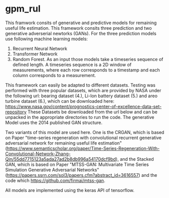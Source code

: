 # gpm_rul
This framwork consits of generative and predictive models for remaining useful life estimation. This framework consits three prediction and two generative adverserial newtorks (GANs). For the three prediction models use following machine learning models:
  1. Recurrent Neural Network
  2. Transformer Network
  3. Random Forest.
As an input those models take a timeseries sequence of defined length. A timeseries sequence is a 2D window of measurements, where each row corresponds to a timestamp and each column corresponds to a measurement. 

This framework can easily be adapted to different datasets. Testing was performed with three popular datasets, which are provided by NASA under the following url:
bearing dataset (4.), Li-Ion battery dataset (5.) and areo turbine dataset (6.), which can be downloaded here: https://www.nasa.gov/content/prognostics-center-of-excellence-data-set-repository
These Datasets be downloaded from the url below and can be unpacked in the appropriate directories to run the code. The generative Model uses the 2014 published GAN structure. 

Two variants of this model are used here. One is the CRGAN, which is based on Paper "time-series regeneration
with convolutional recurrent generative adversarial network for remaining useful
life estimation" (https://www.semanticscholar.org/paper/Time-Series-Regeneration-With-Convolutional-Network-Zhang-Qin/55dd7715123a5ada27ad2b8db996a54170dcf9bd), and the Stacked GAN, which is based on Paper "MTSS-GAN: Multivariate Time Series Simulation Generative Adversarial Networks" (https://papers.ssrn.com/sol3/papers.cfm?abstract_id=3616557) and the code which https://github.com/firmai/mtss-gan.

All models are implemented using the keras API of tensorflow. 
